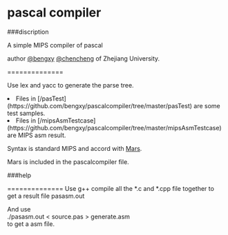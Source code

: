 pascal compiler
==============

###discription

A simple MIPS compiler of pascal

author [@bengxy](https://github.com/bengxy) [@chencheng](https://github.com/ChanCheng)  of Zhejiang University.

==============

Use lex and yacc to generate the parse tree.


<li>Files in [/pasTest](https://github.com/bengxy/pascalcompiler/tree/master/pasTest) are some test samples.
<li>Files in [/mipsAsmTestcase](https://github.com/bengxy/pascalcompiler/tree/master/mipsAsmTestcase) are MIPS asm result.

Syntax is standard MIPS and accord with [Mars](http://courses.missouristate.edu/KenVollmar/MARS/).

Mars is included in the pascalcompiler file.



###help

==============
Use g++ compile all the *.c and *.cpp file together to get a result file pasasm.out

And use  <br>
./pasasm.out < source.pas > generate.asm <br>
to get a  asm file.
